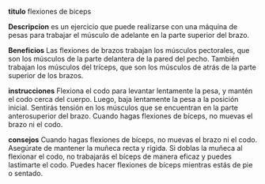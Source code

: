 **titulo**
    flexiones de biceps

**Descripcion**
    es un ejercicio que puede realizarse con una máquina de pesas para trabajar el músculo de adelante en la parte superior del brazo.

**Beneficios**
    Las flexiones de brazos trabajan los músculos pectorales, que son los músculos de la parte delantera de la pared del pecho. También trabajan los músculos del tríceps, que son los músculos de atrás de la parte superior de los brazos.

**instrucciones**
    Flexiona el codo para levantar lentamente la pesa, y mantén el codo cerca del cuerpo. Luego, baja lentamente la pesa a la posición inicial. Sentirás tensión en los músculos que se encuentran en la parte anterosuperior del brazo. Cuando hagas flexiones de bíceps, no muevas el brazo ni el codo.

**consejos**
    Cuando hagas flexiones de bíceps, no muevas el brazo ni el codo. Asegúrate de mantener la muñeca recta y rígida. Si doblas la muñeca al flexionar el codo, no trabajarás el bíceps de manera eficaz y puedes lastimarte el codo. Puedes hacer flexiones de bíceps mientras estás de pie o sentado.